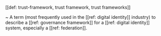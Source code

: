 [[def: trust-framework, trust framework, trust frameworks]]

~ A term (most frequently used in the [[ref: digital identity]] industry) to describe a [[ref: governance framework]] for a [[ref: digital identity]] system, especially a [[ref: federation]].

